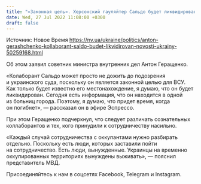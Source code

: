```yaml
---
title: "«Законная цель». Херсонский гауляйтер Сальдо будет ликвидирован — советник главы МВД"
date: Wed, 27 Jul 2022 11:08:00 +0300
draft: false
---
```

Источник: Новое Время https://nv.ua/ukraine/politics/anton-gerashchenko-kollaborant-saldo-budet-likvidirovan-novosti-ukrainy-50259168.html


Об этом заявил советник министра внутренних дел Антон Геращенко.

«Колаборант Сальдо может просто не дожить до подозрения и украинского суда, поскольку он является законной целью для ВСУ. Как только будет известно его местонахождение, я думаю, что он будет ликвидирован. Сегодня есть информация, что он находится в одной из больниц города. Поэтому, я думаю, что придет время, когда он погибнет», — рассказал он в эфире Эспрессо.

При этом Геращенко подчеркнул, что следует различать сознательных коллаборантов и тех, кого принудили к сотрудничеству насильно.

«Каждый случай сотрудничества с оккупантами нужно разбирать отдельно. Поскольку есть люди, которых заставили пойти на сотрудничество. Есть люди, вынужденные. Украинцы на временно оккупированных территориях вынуждены выживать», — пояснил представитель МВД.

Присоединяйтесь к нам в соцсетях Facebook, Telegram и Instagram.
